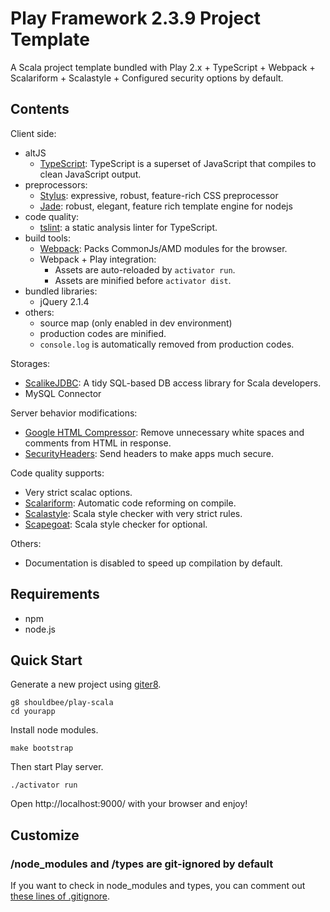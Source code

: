 # Play Framework 2.3.9 Project Template

A Scala project template bundled with Play 2.x + TypeScript + Webpack + Scalariform + Scalastyle + Configured security options by default.

## Contents

Client side:

* altJS
    * [TypeScript]: TypeScript is a superset of JavaScript that compiles to clean JavaScript output.
* preprocessors:
    * [Stylus]: expressive, robust, feature-rich CSS preprocessor
    * [Jade]: robust, elegant, feature rich template engine for nodejs
* code quality:
    * [tslint]: a static analysis linter for TypeScript.
* build tools:
    * [Webpack]: Packs CommonJs/AMD modules for the browser.
    * Webpack + Play integration:
        * Assets are auto-reloaded by `activator run`.
        * Assets are minified before `activator dist`.
* bundled libraries:
    * jQuery 2.1.4
* others:
    * source map (only enabled in dev environment)
    * production codes are minified.
    * `console.log` is automatically removed from production codes.

Storages:

* [ScalikeJDBC]: A tidy SQL-based DB access library for Scala developers.
* MySQL Connector

Server behavior modifications:

* [Google HTML Compressor]: Remove unnecessary white spaces and comments from HTML in response.
* [SecurityHeaders]: Send headers to make apps much secure.

Code quality supports:

* Very strict scalac options.
* [Scalariform]: Automatic code reforming on compile.
* [Scalastyle]: Scala style checker with very strict rules.
* [Scapegoat]: Scala style checker for optional.

Others:

* Documentation is disabled to speed up compilation by default.


## Requirements

* npm
* node.js

## Quick Start

Generate a new project using [giter8].

```
g8 shouldbee/play-scala
cd yourapp
```

Install node modules.

```
make bootstrap
```

Then start Play server.

```
./activator run
```

Open http://localhost:9000/ with your browser and enjoy!

## Customize

### /node_modules and /types are git-ignored by default

If you want to check in node_modules and types, you can comment out [these lines of .gitignore](https://github.com/shouldbee/play-scala.g8/blob/master/src/main/g8/.gitignore#L11-L12).


[Webpack]: http://webpack.github.io/
[TypeScript]: http://www.typescriptlang.org/
[Stylus]: https://learnboost.github.io/stylus/
[Jade]: http://jade-lang.com/
[tslint]: https://github.com/palantir/tslint

[ScalikeJDBC]: http://scalikejdbc.org/
[Google HTML Compressor]: https://code.google.com/p/htmlcompressor/
[SecurityHeaders]: https://www.playframework.com/documentation/2.3.x/SecurityHeaders
[Scalariform]: https://github.com/mdr/scalariform
[Scalastyle]: http://www.scalastyle.org/
[Scapegoat]: https://github.com/sksamuel/scalac-scapegoat-plugin

[giter8]: https://github.com/n8han/giter8/
